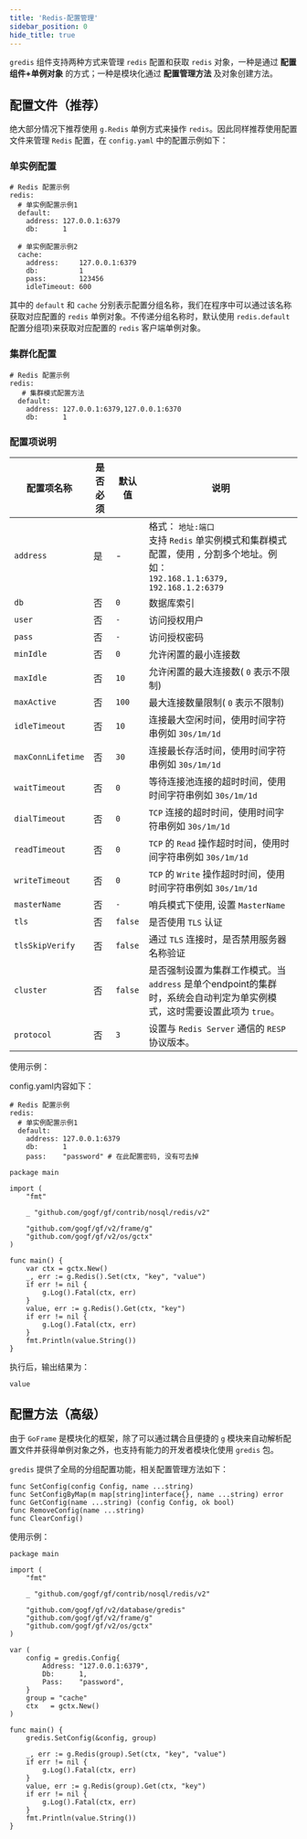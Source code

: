 ```yaml
---
title: 'Redis-配置管理'
sidebar_position: 0
hide_title: true
---
```


`gredis` 组件支持两种方式来管理 `redis` 配置和获取 `redis` 对象，一种是通过 **配置组件+单例对象** 的方式；一种是模块化通过 **配置管理方法** 及对象创建方法。

## 配置文件（推荐）

绝大部分情况下推荐使用 `g.Redis` 单例方式来操作 `redis`。因此同样推荐使用配置文件来管理 `Redis` 配置，在 `config.yaml` 中的配置示例如下：

### 单实例配置

```
# Redis 配置示例
redis:
  # 单实例配置示例1
  default:
    address: 127.0.0.1:6379
    db:      1

  # 单实例配置示例2
  cache:
    address:     127.0.0.1:6379
    db:          1
    pass:        123456
    idleTimeout: 600
```

其中的 `default` 和 `cache` 分别表示配置分组名称，我们在程序中可以通过该名称获取对应配置的 `redis` 单例对象。不传递分组名称时，默认使用 `redis.default` 配置分组项)来获取对应配置的 `redis` 客户端单例对象。

### 集群化配置

```
# Redis 配置示例
redis:
   # 集群模式配置方法
  default:
    address: 127.0.0.1:6379,127.0.0.1:6370
    db:      1
```

### 配置项说明

| 配置项名称 | 是否必须 | 默认值 | 说明 |
| --- | --- | --- | --- |
| `address` | 是 | - | 格式： `地址:端口`<br />支持 `Redis` 单实例模式和集群模式配置，使用 `,` 分割多个地址。例如：<br />`192.168.1.1:6379, 192.168.1.2:6379` |
| `db` | 否 | `0` | 数据库索引 |
| `user` | 否 | `-` | 访问授权用户 |
| `pass` | 否 | `-` | 访问授权密码 |
| `minIdle` | 否 | `0` | 允许闲置的最小连接数 |
| `maxIdle` | 否 | `10` | 允许闲置的最大连接数( `0` 表示不限制) |
| `maxActive` | 否 | `100` | 最大连接数量限制( `0` 表示不限制) |
| `idleTimeout` | 否 | `10` | 连接最大空闲时间，使用时间字符串例如 `30s/1m/1d` |
| `maxConnLifetime` | 否 | `30` | 连接最长存活时间，使用时间字符串例如 `30s/1m/1d` |
| `waitTimeout` | 否 | `0` | 等待连接池连接的超时时间，使用时间字符串例如 `30s/1m/1d` |
| `dialTimeout` | 否 | `0` | `TCP` 连接的超时时间，使用时间字符串例如 `30s/1m/1d` |
| `readTimeout` | 否 | `0` | `TCP` 的 `Read` 操作超时时间，使用时间字符串例如 `30s/1m/1d` |
| `writeTimeout` | 否 | `0` | `TCP` 的 `Write` 操作超时时间，使用时间字符串例如 `30s/1m/1d` |
| `masterName` | 否 | `-` | 哨兵模式下使用, 设置 `MasterName` |
| `tls` | 否 | `false` | 是否使用 `TLS` 认证 |
| `tlsSkipVerify` | 否 | `false` | 通过 `TLS` 连接时，是否禁用服务器名称验证 |
| `cluster` | 否 | `false` | 是否强制设置为集群工作模式。当 `address` 是单个endpoint的集群时，系统会自动判定为单实例模式，这时需要设置此项为 `true`。 |
| `protocol` | 否 | `3` | 设置与 `Redis Server` 通信的 `RESP` 协议版本。 |

使用示例：

config.yaml内容如下：

```
# Redis 配置示例
redis:
  # 单实例配置示例1
  default:
    address: 127.0.0.1:6379
    db:      1
	pass:    "password" # 在此配置密码, 没有可去掉
```

```
package main

import (
	"fmt"

	_ "github.com/gogf/gf/contrib/nosql/redis/v2"

	"github.com/gogf/gf/v2/frame/g"
	"github.com/gogf/gf/v2/os/gctx"
)

func main() {
	var ctx = gctx.New()
	_, err := g.Redis().Set(ctx, "key", "value")
	if err != nil {
		g.Log().Fatal(ctx, err)
	}
	value, err := g.Redis().Get(ctx, "key")
	if err != nil {
		g.Log().Fatal(ctx, err)
	}
	fmt.Println(value.String())
}
```

执行后，输出结果为：

```
value
```

## 配置方法（高级）

由于 `GoFrame` 是模块化的框架，除了可以通过耦合且便捷的 `g` 模块来自动解析配置文件并获得单例对象之外，也支持有能力的开发者模块化使用 `gredis` 包。

`gredis` 提供了全局的分组配置功能，相关配置管理方法如下：

```
func SetConfig(config Config, name ...string)
func SetConfigByMap(m map[string]interface{}, name ...string) error
func GetConfig(name ...string) (config Config, ok bool)
func RemoveConfig(name ...string)
func ClearConfig()
```

使用示例：

```
package main

import (
	"fmt"

	_ "github.com/gogf/gf/contrib/nosql/redis/v2"

	"github.com/gogf/gf/v2/database/gredis"
	"github.com/gogf/gf/v2/frame/g"
	"github.com/gogf/gf/v2/os/gctx"
)

var (
	config = gredis.Config{
		Address: "127.0.0.1:6379",
		Db:      1,
		Pass:    "password",
	}
	group = "cache"
	ctx   = gctx.New()
)

func main() {
	gredis.SetConfig(&config, group)

	_, err := g.Redis(group).Set(ctx, "key", "value")
	if err != nil {
		g.Log().Fatal(ctx, err)
	}
	value, err := g.Redis(group).Get(ctx, "key")
	if err != nil {
		g.Log().Fatal(ctx, err)
	}
	fmt.Println(value.String())
}
```